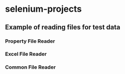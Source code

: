 # selenium-projects

## Example of reading files for test data

### Property File Reader

### Excel File Reader

### Common File Reader
